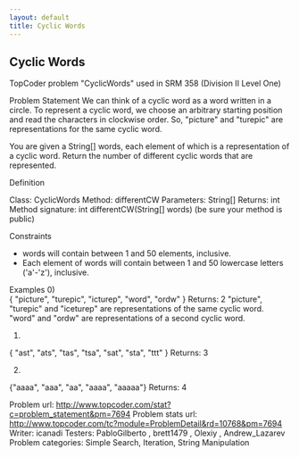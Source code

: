 ```yaml
---
layout: default
title: Cyclic Words
---
```


## Cyclic Words

TopCoder problem "CyclicWords" used in SRM 358 (Division II Level One)

Problem Statement
We can think of a cyclic word as a word written in a circle. To represent a cyclic word, we choose an arbitrary starting position and read the characters in clockwise order. So, "picture" and "turepic" are representations for the same cyclic word.

You are given a String[] words, each element of which is a representation of a cyclic word. Return the number of different cyclic words that are represented.

Definition
        
Class:     CyclicWords
Method:     differentCW
Parameters:     String[]
Returns:     int
Method signature:     int differentCW(String[] words)
(be sure your method is public)
   
Constraints
- words will contain between 1 and 50 elements, inclusive.
- Each element of words will contain between 1 and 50 lowercase letters ('a'-'z'), inclusive.

Examples
0)            
{ "picture", "turepic", "icturep", "word", "ordw" }
Returns: 2
"picture", "turepic" and "iceturep" are representations of the same cyclic word. "word" and "ordw" are representations of a second cyclic word.

1)            
{ "ast", "ats", "tas", "tsa", "sat", "sta", "ttt" }
Returns: 3

2)    
        
{"aaaa", "aaa", "aa", "aaaa", "aaaaa"}
Returns: 4


Problem url: http://www.topcoder.com/stat?c=problem_statement&pm=7694
Problem stats url: http://www.topcoder.com/tc?module=ProblemDetail&rd=10768&pm=7694
Writer: icanadi Testers: PabloGilberto , brett1479 , Olexiy , Andrew_Lazarev Problem categories: Simple Search, Iteration, String Manipulation
